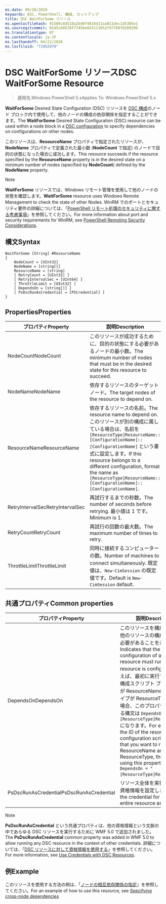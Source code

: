 ```yaml
---
ms.date: 09/20/2019
keywords: DSC, PowerShell, 構成, セットアップ
title: DSC WaitForSome リソース
ms.openlocfilehash: 91589c84518a2bd0f4816d11aa011dec1d5305e1
ms.sourcegitcommit: 6545c60578f7745be015111052fd7769f8289296
ms.translationtype: HT
ms.contentlocale: ja-JP
ms.lasthandoff: 04/22/2020
ms.locfileid: "71952979"
---
```

# <a name="dsc-waitforsome-resource"></a><span data-ttu-id="121e9-103">DSC WaitForSome リソース</span><span class="sxs-lookup"><span data-stu-id="121e9-103">DSC WaitForSome Resource</span></span>

> <span data-ttu-id="121e9-104">適用先:Windows PowerShell 5.x</span><span class="sxs-lookup"><span data-stu-id="121e9-104">Applies To: Windows PowerShell 5.x</span></span>

<span data-ttu-id="121e9-105">**WaitForSome** Desired State Configuration (DSC) リソースを [DSC 構成](../../../configurations/configurations.md)のノード ブロック内で使用して、他のノードの構成の依存関係を指定することができます。</span><span class="sxs-lookup"><span data-stu-id="121e9-105">The **WaitForSome** Desired State Configuration (DSC) resource can be used within a node block in a [DSC configuration](../../../configurations/configurations.md) to specify dependencies on configurations on other nodes.</span></span>

<span data-ttu-id="121e9-106">このリソースは、**ResourceName** プロパティで指定されたリソースが、**NodeName** プロパティで定義された最小数 (**NodeCount** で指定) のノードで目的の状態になった場合に成功します。</span><span class="sxs-lookup"><span data-stu-id="121e9-106">This resource succeeds if the resource specified by the **ResourceName** property is in the desired state on a minimum number of nodes (specified by **NodeCount**) defined by the **NodeName** property.</span></span>

> [!NOTE]
> <span data-ttu-id="121e9-107">**WaitForSome** リソースでは、Windows リモート管理を使用して他のノードの状態を確認します。</span><span class="sxs-lookup"><span data-stu-id="121e9-107">**WaitForSome** resource uses Windows Remote Management to check the state of other Nodes.</span></span> <span data-ttu-id="121e9-108">WinRM でのポートとセキュリティ要件の詳細については、「[PowerShell リモート処理のセキュリティに関する考慮事項](/powershell/scripting/learn/remoting/winrmsecurity?view=powershell-6)」を参照してください。</span><span class="sxs-lookup"><span data-stu-id="121e9-108">For more information about port and security requirements for WinRM, see [PowerShell Remoting Security Considerations](/powershell/scripting/learn/remoting/winrmsecurity?view=powershell-6).</span></span>

## <a name="syntax"></a><span data-ttu-id="121e9-109">構文</span><span class="sxs-lookup"><span data-stu-id="121e9-109">Syntax</span></span>

```Syntax
WaitForSome [String] #ResourceName
{
    NodeCount = [UInt32]
    NodeName = [string[]]
    ResourceName = [string]
    [ RetryCount = [UInt32] ]
    [ RetryIntervalSec = [UInt64] ]
    [ ThrottleLimit = [UInt32] ]
    [ DependsOn = [string[]] ]
    [ PsDscRunAsCredential = [PSCredential] ]
}
```

## <a name="properties"></a><span data-ttu-id="121e9-110">Properties</span><span class="sxs-lookup"><span data-stu-id="121e9-110">Properties</span></span>

|<span data-ttu-id="121e9-111">プロパティ</span><span class="sxs-lookup"><span data-stu-id="121e9-111">Property</span></span> |<span data-ttu-id="121e9-112">説明</span><span class="sxs-lookup"><span data-stu-id="121e9-112">Description</span></span> |
|---|---|
|<span data-ttu-id="121e9-113">NodeCount</span><span class="sxs-lookup"><span data-stu-id="121e9-113">NodeCount</span></span> |<span data-ttu-id="121e9-114">このリソースが成功するために、目的の状態にする必要があるノードの最小数。</span><span class="sxs-lookup"><span data-stu-id="121e9-114">The minimum number of nodes that must be in the desired state for this resource to succeed.</span></span> |
|<span data-ttu-id="121e9-115">NodeName</span><span class="sxs-lookup"><span data-stu-id="121e9-115">NodeName</span></span> |<span data-ttu-id="121e9-116">依存するリソースのターゲット ノード。</span><span class="sxs-lookup"><span data-stu-id="121e9-116">The target nodes of the resource to depend on.</span></span> |
|<span data-ttu-id="121e9-117">ResourceName</span><span class="sxs-lookup"><span data-stu-id="121e9-117">ResourceName</span></span> |<span data-ttu-id="121e9-118">依存するリソースの名前。</span><span class="sxs-lookup"><span data-stu-id="121e9-118">The resource name to depend on.</span></span> <span data-ttu-id="121e9-119">このリソースが別の構成に属している場合は、名前を `[ResourceType]ResourceName::[ConfigurationName]::[ConfigurationName]` という書式に設定します。</span><span class="sxs-lookup"><span data-stu-id="121e9-119">If this resource belongs to a different configuration, format the name as `[ResourceType]ResourceName::[ConfigurationName]::[ConfigurationName]`.</span></span> |
|<span data-ttu-id="121e9-120">RetryIntervalSec</span><span class="sxs-lookup"><span data-stu-id="121e9-120">RetryIntervalSec</span></span> |<span data-ttu-id="121e9-121">再試行するまでの秒数。</span><span class="sxs-lookup"><span data-stu-id="121e9-121">The number of seconds before retrying.</span></span> <span data-ttu-id="121e9-122">最小値は 1 です。</span><span class="sxs-lookup"><span data-stu-id="121e9-122">Minimum is 1.</span></span> |
|<span data-ttu-id="121e9-123">RetryCount</span><span class="sxs-lookup"><span data-stu-id="121e9-123">RetryCount</span></span> |<span data-ttu-id="121e9-124">再試行の回数の最大数。</span><span class="sxs-lookup"><span data-stu-id="121e9-124">The maximum number of times to retry.</span></span> |
|<span data-ttu-id="121e9-125">ThrottleLimit</span><span class="sxs-lookup"><span data-stu-id="121e9-125">ThrottleLimit</span></span> |<span data-ttu-id="121e9-126">同時に接続するコンピューターの数。</span><span class="sxs-lookup"><span data-stu-id="121e9-126">Number of machines to connect simultaneously.</span></span> <span data-ttu-id="121e9-127">既定値は、`New-CimSession` の既定値です。</span><span class="sxs-lookup"><span data-stu-id="121e9-127">Default is `New-CimSession` default.</span></span> |

## <a name="common-properties"></a><span data-ttu-id="121e9-128">共通プロパティ</span><span class="sxs-lookup"><span data-stu-id="121e9-128">Common properties</span></span>

|<span data-ttu-id="121e9-129">プロパティ</span><span class="sxs-lookup"><span data-stu-id="121e9-129">Property</span></span> |<span data-ttu-id="121e9-130">説明</span><span class="sxs-lookup"><span data-stu-id="121e9-130">Description</span></span> |
|---|---|
|<span data-ttu-id="121e9-131">DependsOn</span><span class="sxs-lookup"><span data-stu-id="121e9-131">DependsOn</span></span> |<span data-ttu-id="121e9-132">このリソースを構成する前に、他のリソースの構成を実行する必要があることを示します。</span><span class="sxs-lookup"><span data-stu-id="121e9-132">Indicates that the configuration of another resource must run before this resource is configured.</span></span> <span data-ttu-id="121e9-133">たとえば、最初に実行するリソース構成スクリプト ブロックの ID が ResourceName で、そのタイプが ResourceType である場合、このプロパティを使用する構文は `DependsOn = "[ResourceType]ResourceName"` になります。</span><span class="sxs-lookup"><span data-stu-id="121e9-133">For example, if the ID of the resource configuration script block that you want to run first is ResourceName and its type is ResourceType, the syntax for using this property is `DependsOn = "[ResourceType]ResourceName"`.</span></span> |
|<span data-ttu-id="121e9-134">PsDscRunAsCredential</span><span class="sxs-lookup"><span data-stu-id="121e9-134">PsDscRunAsCredential</span></span> |<span data-ttu-id="121e9-135">リソース全体を実行するための資格情報を設定します。</span><span class="sxs-lookup"><span data-stu-id="121e9-135">Sets the credential for running the entire resource as.</span></span> |

> [!NOTE]
> <span data-ttu-id="121e9-136">**PsDscRunAsCredential** という共通プロパティは、他の資格情報という文脈の中であらゆる DSC リソースを実行するために WMF 5.0 で追加されました。</span><span class="sxs-lookup"><span data-stu-id="121e9-136">The **PsDscRunAsCredential** common property was added in WMF 5.0 to allow running any DSC resource in the context of other credentials.</span></span> <span data-ttu-id="121e9-137">詳細については、「[DSC リソースに対して資格情報を使用する](../../../configurations/runasuser.md)」を参照してください。</span><span class="sxs-lookup"><span data-stu-id="121e9-137">For more information, see [Use Credentials with DSC Resources](../../../configurations/runasuser.md).</span></span>

## <a name="example"></a><span data-ttu-id="121e9-138">例</span><span class="sxs-lookup"><span data-stu-id="121e9-138">Example</span></span>

<span data-ttu-id="121e9-139">このリソースを使用する方法の例は、「[ノードの相互依存関係の指定](../../../configurations/crossNodeDependencies.md)」を参照してください。</span><span class="sxs-lookup"><span data-stu-id="121e9-139">For an example of how to use this resource, see [Specifying cross-node dependencies](../../../configurations/crossNodeDependencies.md)</span></span>